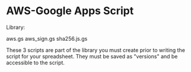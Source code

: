 AWS-Google Apps Script
==================

Library:

aws.gs
aws_sign.gs
sha256.js.gs

These 3 scripts are part of the library you must create prior to writing the script for your spreadsheet. They must be saved as "versions" and be accessible to the script.
